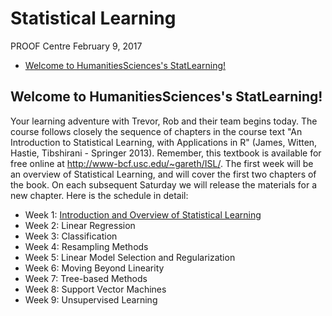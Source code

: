Statistical Learning
================
PROOF Centre
February 9, 2017

-   [Welcome to HumanitiesSciences's StatLearning!](#welcome-to-humanitiessciencess-statlearning)

Welcome to HumanitiesSciences's StatLearning!
---------------------------------------------

Your learning adventure with Trevor, Rob and their team begins today. The course follows closely the sequence of chapters in the course text "An Introduction to Statistical Learning, with Applications in R" (James, Witten, Hastie, Tibshirani - Springer 2013). Remember, this textbook is available for free online at <http://www-bcf.usc.edu/~gareth/ISL/>. The first week will be an overview of Statistical Learning, and will cover the first two chapters of the book. On each subsequent Saturday we will release the materials for a new chapter. Here is the schedule in detail:

-   Week 1: [Introduction and Overview of Statistical Learning](https://github.com/singha53/MOOC/blob/master/StatLearn/chapters1.2.md)
-   Week 2: Linear Regression
-   Week 3: Classification
-   Week 4: Resampling Methods
-   Week 5: Linear Model Selection and Regularization
-   Week 6: Moving Beyond Linearity
-   Week 7: Tree-based Methods
-   Week 8: Support Vector Machines
-   Week 9: Unsupervised Learning
